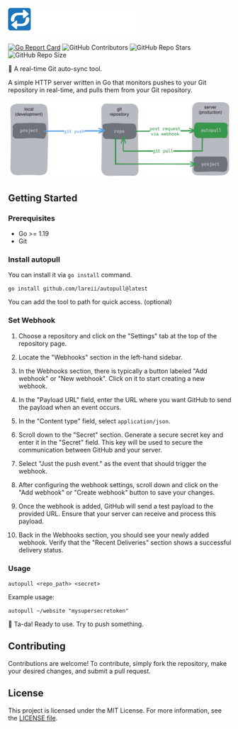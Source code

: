 <img width="300" src="./assets/autopull.png">

[![Go Report Card](https://goreportcard.com/badge/github.com/lareii/autopull)](https://goreportcard.com/report/github.com/lareii/autopull)
![GitHub Contributors](https://img.shields.io/github/contributors/lareii/autopull)
![GitHub Repo Stars](https://img.shields.io/github/stars/lareii/autopull?color=yellow)
![GitHub Repo Size](https://img.shields.io/github/repo-size/lareii/autopull?color=limegreen)


🔄 A real-time Git auto-sync tool.

A simple HTTP server written in Go that monitors pushes to your Git repository in real-time, and pulls them from your Git repository.

![autopull Schema](./assets/autopull_schema.png)

## Getting Started
### Prerequisites
- Go >= 1.19
- Git

### Install autopull
You can install it via `go install` command.
```
go install github.com/lareii/autopull@latest
```

You can add the tool to path for quick access. (optional)

### Set Webhook
1. Choose a repository and click on the "Settings" tab at the top of the repository page.

2. Locate the "Webhooks" section in the left-hand sidebar.

3. In the Webhooks section, there is typically a button labeled "Add webhook" or "New webhook". Click on it to start creating a new webhook.

4. In the "Payload URL" field, enter the URL where you want GitHub to send the payload when an event occurs.

5. In the "Content type" field, select `application/json`.

6. Scroll down to the "Secret" section. Generate a secure secret key and enter it in the "Secret" field. This key will be used to secure the communication between GitHub and your server.

7. Select "Just the push event." as the event that should trigger the webhook.

8. After configuring the webhook settings, scroll down and click on the "Add webhook" or "Create webhook" button to save your changes.

9. Once the webhook is added, GitHub will send a test payload to the provided URL. Ensure that your server can receive and process this payload.

10. Back in the Webhooks section, you should see your newly added webhook. Verify that the "Recent Deliveries" section shows a successful delivery status.

### Usage
```
autopull <repo_path> <secret>
```

Example usage:
```
autopull ~/website "mysupersecretoken"
```

🎉 Ta-da! Ready to use. Try to push something.

## Contributing
Contributions are welcome! To contribute, simply fork the repository, make your desired changes, and submit a pull request.

## License
This project is licensed under the MIT License. For more information, see the [LICENSE file](./LICENSE).